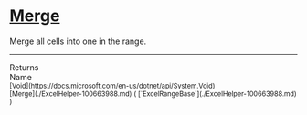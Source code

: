 # [Merge](./ExcelHelper-100663988.md)

Merge all cells into one in the range.
<br>
<hr>
Returns<img width=550/>Name
<br>
<sub>[Void](https://docs.microsoft.com/en-us/dotnet/api/System.Void)</sub><img width=500/><sub>[Merge](./ExcelHelper-100663988.md) ( [`ExcelRangeBase`](./ExcelHelper-100663988.md) )</sub><br>


